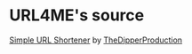 # URL4ME's source
[Simple URL Shortener](http://url4me.cf) by [TheDipperProduction](https://withdipper.tk)

